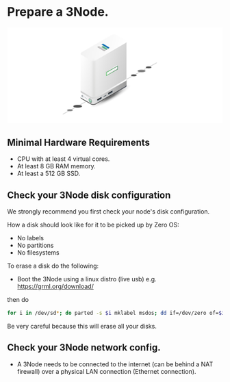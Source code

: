 
# Prepare a 3Node.

![](./img/threenode_wide.png)

## Minimal Hardware Requirements

- CPU with at least 4 virtual cores.
- At least 8 GB RAM memory.
- At least a 512 GB SSD.

## Check your 3Node disk configuration

We strongly recommend you first check your node's disk configuration.

How a disk should look like for it to be picked up by Zero OS:

- No labels
- No partitions
- No filesystems

To erase a disk do the following:

- Boot the 3Node using a linux distro (live usb) e.g. https://grml.org/download/

then do

```bash
for i in /dev/sd*; do parted -s $i mklabel msdos; dd if=/dev/zero of=$i bs=1M ; done
```

Be very careful because this will erase all your disks.

## Check your 3Node network config.

- A 3Node needs to be connected to the internet (can be behind a NAT firewall) over a physical LAN connection (Ethernet connection).

